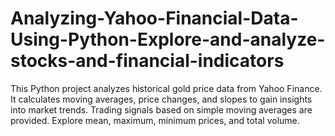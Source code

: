 # Analyzing-Yahoo-Financial-Data-Using-Python-Explore-and-analyze-stocks-and-financial-indicators
This Python project analyzes historical gold price data from Yahoo Finance. It calculates moving averages, price changes, and slopes to gain insights into market trends. Trading signals based on simple moving averages are provided. Explore mean, maximum, minimum prices, and total volume.

